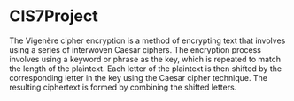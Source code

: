 # CIS7Project
The Vigenère cipher encryption is a method of encrypting text that involves using a series of interwoven Caesar ciphers. The encryption process involves using a keyword or phrase as the key, which is repeated to match the length of the plaintext. Each letter of the plaintext is then shifted by the corresponding letter in the key using the Caesar cipher technique. The resulting ciphertext is formed by combining the shifted letters. 
